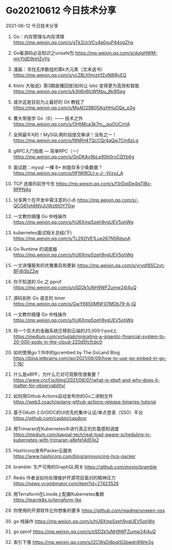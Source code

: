 # Go20210612 今日技术分享



2021-06-12 今日技术分享

1. Go：内存管理与内存清理
https://mp.weixin.qq.com/s/gTk2UcVCv4a0xuP44oqZhg

2. Go看源码必会知识之unsafe包
https://mp.weixin.qq.com/s/dulgHWM-mjrYIdD9nHZyYg

3. 漫画：寻找无序数组的第k大元素（文末送书）
https://mp.weixin.qq.com/s/ycZ8Lh1mjzlrfZoN8lRvEQ

4. 《Istio 大咖说》第3期直播回放|如何让 Istio 变得更为高效和智能
https://mp.weixin.qq.com/s/k3tj6n6lcWfAbu_8k9l5eg

5. 或许这是目前为止最好的 Git 教程了
https://mp.weixin.qq.com/s/MsAO29B05AizHHuOQe_p3g

6. 曹大带我学 Go（6）—— 技术之外
https://mp.weixin.qq.com/s/OHljMca3k7m__puOUCrrtA

7. 全网最牛X的！MySQL两阶段提交串讲！没有之一！
https://mp.weixin.qq.com/s/NNRH4TQcCQr4aQw7Cm6zLg

8. gRPC入门指南 — 简单RPC（一）
https://mp.weixin.qq.com/s/GnDKAx9bLe90h0rvCQYb6g

9. 面试题：mysql 一棵 B+ 树能存多少条数据？
https://mp.weixin.qq.com/s/ItFtW9OLt-x-J--IVzvJ_A

10. TCP 连接的前世今生
https://mp.weixin.qq.com/s/f3rDqiDe4isTIBx-RPPN4g

11. 分享两个在开发中需注意的小点
https://mp.weixin.qq.com/s/-QCG61vh6NVJUWz6tOY7Gw

12. 一文教你搞懂 Go 中栈操作
https://mp.weixin.qq.com/s/hU6Xmp5zeh9vgUEV5otjWg

13. kubernetes面试相关总结(下)
https://mp.weixin.qq.com/s/Tc292lVE1Lue267N5RdunA

14. Go Runtime 的调度器
https://mp.weixin.qq.com/s/hU6Xmp5zeh9vgUEV5otjWg

15. 一文讲懂服务的优雅重启和更新
https://mp.weixin.qq.com/s/yryqf8SCzvt-BFj8j5bZ2w

16. 你不知道的 Go 之 pprof
https://mp.weixin.qq.com/s/pSD2k1uNH9WFZumw24I4uQ

17. 源码剖析 Go 语言的 timer
https://mp.weixin.qq.com/s/GwY6650MNF07MOb79-A-jQ

18. 一文教你搞懂 Go 中栈操作
https://mp.weixin.qq.com/s/hU6Xmp5zeh9vgUEV5otjWg

19. 将一个巨大的金融系统迁移到云端的20,000个pod上
https://medium.com/virtuslab/migrating-a-gigantic-financial-system-to-20-000-pods-in-the-cloud-220d5fcfcbc0

20. 如何使用go 1.16中的go:embed by The GoLand Blog
https://blog.jetbrains.com/go/2021/06/09/how-to-use-go-embed-in-go-1-16/

21. 什么是eBPF，为什么它对可观察性很重要？
https://www.cncf.io/blog/2021/06/07/what-is-ebpf-and-why-does-it-matter-for-observability/

22. 如何用Github Actions自动发布你的Go二进制文件
https://web3.coach/golang-github-actions-release-binaries-tutorial

23. 基于OAuth 2.0/OIDC的UI优先的集中认证/单点登录（SSO）平台
https://github.com/casbin/casdoor

24. 用Trimaran在Kubernetes中进行真正的负载感知调度
https://medium.com/paypal-tech/real-load-aware-scheduling-in-kubernetes-with-trimaran-a8efe14d51e2

25. Hashicorp发布Packer云服务
https://www.hashicorp.com/blog/announcing-hcp-packer

26. bramble: 生产可用的GraphQL网关
https://github.com/movio/bramble

27. Redis 作者谈如何处理维护开源项目面对的精神压力
https://news.ycombinator.com/item?id=27423526

28. 用Terraform在Linode上配置Kubernetes集群
https://learnk8s.io/terraform-lke

29. 你使用的开源软件比你想象的要多
https://github.com/readme/unseen-oss

30. go 栈操作
https://mp.weixin.qq.com/s/hU6Xmp5zeh9vgUEV5otjWg

31. go pprof
https://mp.weixin.qq.com/s/pSD2k1uNH9WFZumw24I4uQ

32. 索引下推
https://mp.weixin.qq.com/s/i2CWsDi8pqISGbwdn9Wm3g
